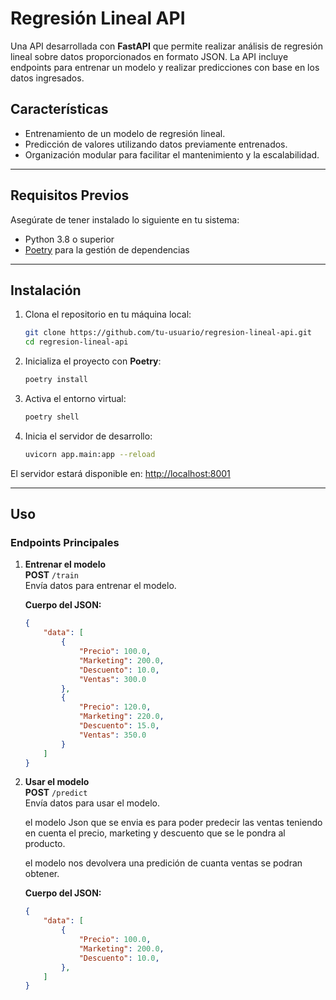 # Regresión Lineal API

Una API desarrollada con **FastAPI** que permite realizar análisis de regresión lineal sobre datos proporcionados en formato JSON. La API incluye endpoints para entrenar un modelo y realizar predicciones con base en los datos ingresados.

## Características

- Entrenamiento de un modelo de regresión lineal.
- Predicción de valores utilizando datos previamente entrenados.
- Organización modular para facilitar el mantenimiento y la escalabilidad.

---

## Requisitos Previos

Asegúrate de tener instalado lo siguiente en tu sistema:

- Python 3.8 o superior
- [Poetry](https://python-poetry.org/) para la gestión de dependencias

---

## Instalación

1. Clona el repositorio en tu máquina local:
    ```bash
    git clone https://github.com/tu-usuario/regresion-lineal-api.git
    cd regresion-lineal-api
    ```

2. Inicializa el proyecto con **Poetry**:
    ```bash
    poetry install
    ```

3. Activa el entorno virtual:
    ```bash
    poetry shell
    ```

4. Inicia el servidor de desarrollo:
    ```bash
    uvicorn app.main:app --reload
    ```

El servidor estará disponible en: [http://localhost:8001](http://localhost:8001)

---

## Uso

### Endpoints Principales

1. **Entrenar el modelo**  
   **POST** `/train`  
   Envía datos para entrenar el modelo.  

   **Cuerpo del JSON:**
   ```json
   {
       "data": [
           {
               "Precio": 100.0,
               "Marketing": 200.0,
               "Descuento": 10.0,
               "Ventas": 300.0
           },
           {
               "Precio": 120.0,
               "Marketing": 220.0,
               "Descuento": 15.0,
               "Ventas": 350.0
           }
       ]
   }

2. **Usar el modelo**  
   **POST** `/predict`  
   Envía datos para usar el modelo.

   el modelo Json que se envia es para poder predecir las ventas teniendo en cuenta
   el precio, marketing y descuento que se le pondra al producto.

   el modelo nos devolvera una predición de cuanta ventas se podran obtener.  

   **Cuerpo del JSON:**
   ```json
   {
       "data": [
           {
               "Precio": 100.0,
               "Marketing": 200.0,
               "Descuento": 10.0,
           },
       ]
   }
